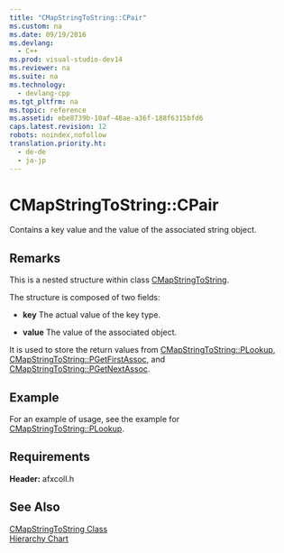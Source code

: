 ```yaml
---
title: "CMapStringToString::CPair"
ms.custom: na
ms.date: 09/19/2016
ms.devlang: 
  - C++
ms.prod: visual-studio-dev14
ms.reviewer: na
ms.suite: na
ms.technology: 
  - devlang-cpp
ms.tgt_pltfrm: na
ms.topic: reference
ms.assetid: ebe8739b-10af-48ae-a36f-188f6315bfd6
caps.latest.revision: 12
robots: noindex,nofollow
translation.priority.ht: 
  - de-de
  - ja-jp
---
```

# CMapStringToString::CPair
Contains a key value and the value of the associated string object.  
  
## Remarks  
 This is a nested structure within class [CMapStringToString](../vs140/CMapStringToString-Class.md).  
  
 The structure is composed of two fields:  
  
-   **key** The actual value of the key type.  
  
-   **value** The value of the associated object.  
  
 It is used to store the return values from [CMapStringToString::PLookup](../vs140/CMapStringToString--PLookup.md), [CMapStringToString::PGetFirstAssoc](../vs140/CMapStringToString--PGetFirstAssoc.md), and [CMapStringToString::PGetNextAssoc](../vs140/CMapStringToString--PGetNextAssoc.md).  
  
## Example  
 For an example of usage, see the example for [CMapStringToString::PLookup](../vs140/CMapStringToString--PLookup.md).  
  
## Requirements  
 **Header:** afxcoll.h  
  
## See Also  
 [CMapStringToString Class](../vs140/CMapStringToString-Class.md)   
 [Hierarchy Chart](../vs140/Hierarchy-Chart.md)